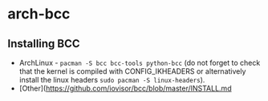 # arch-bcc

## Installing BCC
* ArchLinux - `pacman -S bcc bcc-tools python-bcc` (do not forget to check that the kernel is compiled with CONFIG_IKHEADERS or alternatively install the linux headers `sudo pacman -S linux-headers`).
* [Other](https://github.com/iovisor/bcc/blob/master/INSTALL.md



